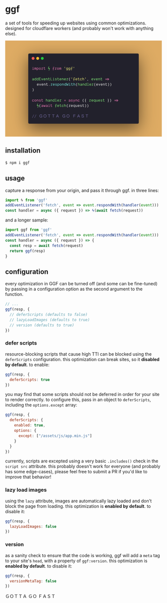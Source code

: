 # ggf

a set of tools for speeding up websites using common optimizations. designed for cloudflare workers (and probably won't work with anything else).

![demo](./.github/demo.png)

## installation

```sh
$ npm i ggf
```

## usage

capture a response from your origin, and pass it through ggf. in three lines:

```js
import ϟ from 'ggf'
addEventListener('fetch', event => event.respondWith(handler(event)))
const handler = async ({ request }) => ϟ(await fetch(request))
```

and a longer sample:

```js
import ggf from 'ggf'
addEventListener('fetch', event => event.respondWith(handler(event)))
const handler = async ({ request }) => {
  const resp = await fetch(request)
  return ggf(resp)
}
```

## configuration

every optimization in GGF can be turned off (and some can be fine-tuned) by passing in a configuration option as the second argument to the function.

```js
// ...
ggf(resp, {
  // deferScripts (defaults to false)
  // lazyLoadImages (defaults to true)
  // version (defaults to true)
})
```

### defer scripts

resource-blocking scripts that cause high TTI can be blocked using the `deferScripts` configuration. this optimization can break sites, so it **disabled by default**. to enable:

```js
ggf(resp, {
  deferScripts: true
})
```

you may find that some scripts should not be deferred in order for your site to render correctly. to configure this, pass in an object to `deferScripts`, including the `options.except` array:

```js
ggf(resp, {
  deferScripts: {
    enabled: true,
    options: {
      except: ["/assets/js/app.min.js"]
    }
  }
})
```

currently, scripts are excepted using a very basic `.includes()` check in the `script src` attribute. this probably doesn't work for everyone (and probably has some edge-cases), please feel free to submit a PR if you'd like to improve that behavior!

### lazy load images

using the `lazy` attribute, images are automatically lazy loaded and don't block the page from loading. this optimization is **enabled by default**. to disable it:

```js
ggf(resp, {
  lazyLoadImages: false
})
```

### version

as a sanity check to ensure that the code is working, ggf will add a `meta` tag to your site's `head`, with a property of `ggf:version`. this optimization is **enabled by default**. to disable it:

```js
ggf(resp, {
  versionMetaTag: false
})
```

ＧＯＴＴＡ ＧＯ ＦＡＳＴ
